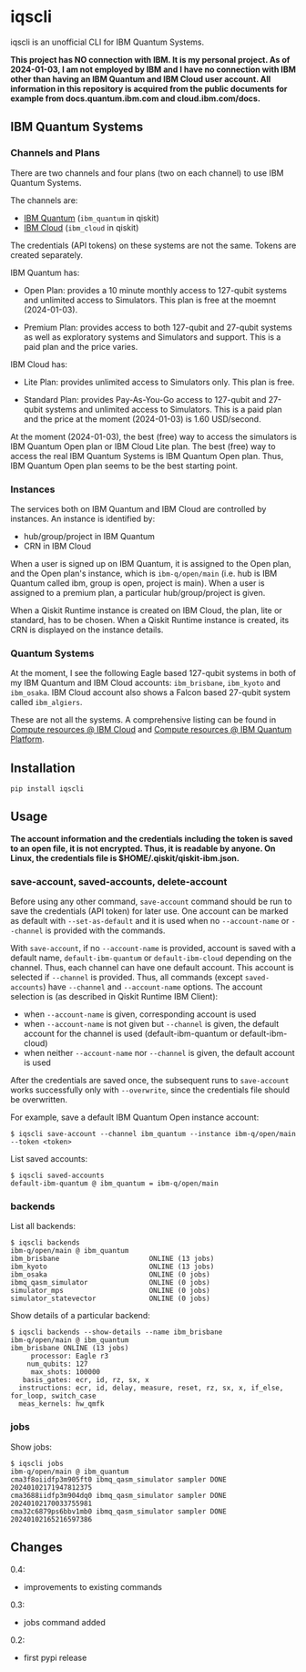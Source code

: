 # iqscli

iqscli is an unofficial CLI for IBM Quantum Systems.

**This project has NO connection with IBM. It is my personal project. As of 2024-01-03, I am not employed by IBM and I have no connection with IBM other than having an IBM Quantum and IBM Cloud user account. All information in this repository is acquired from the public documents for example from docs.quantum.ibm.com and cloud.ibm.com/docs.**

## IBM Quantum Systems

### Channels and Plans

There are two channels and four plans (two on each channel) to use IBM Quantum Systems. 

The channels are:

- [IBM Quantum](https://quantum.ibm.com) (`ibm_quantum` in qiskit)
- [IBM Cloud](https://cloud.ibm.com) (`ibm_cloud` in qiskit)

The credentials (API tokens) on these systems are not the same. Tokens are created separately. 

IBM Quantum has:

- Open Plan: provides a 10 minute monthly access to 127-qubit systems and unlimited access to Simulators. This plan is free at the moemnt (2024-01-03).

- Premium Plan: provides access to both 127-qubit and 27-qubit systems as well as exploratory systems and Simulators and support. This is a paid plan and the price varies.

IBM Cloud has:

- Lite Plan: provides unlimited access to Simulators only. This plan is free.

- Standard Plan: provides Pay-As-You-Go access to 127-qubit and 27-qubit systems and unlimited access to Simulators. This is a paid plan and the price at the moment (2024-01-03) is 1.60 USD/second.

At the moment (2024-01-03), the best (free) way to access the simulators is IBM Quantum Open plan or IBM Cloud Lite plan. The best (free) way to access the real IBM Quantum Systems is IBM Quantum Open plan. Thus, IBM Quantum Open plan seems to be the best starting point.

### Instances

The services both on IBM Quantum and IBM Cloud are controlled by instances. An instance is identified by:

- hub/group/project in IBM Quantum
- CRN in IBM Cloud

When a user is signed up on IBM Quantum, it is assigned to the Open plan, and the Open plan's instance, which is `ibm-q/open/main` (i.e. hub is IBM Quantum called ibm, group is open, project is main). When a user is assigned to a premium plan, a particular hub/group/project is given.

When a Qiskit Runtime instance is created on IBM Cloud, the plan, lite or standard, has to be chosen. When a Qiskit Runtime instance is created, its CRN is displayed on the instance details.

### Quantum Systems

At the moment, I see the following Eagle based 127-qubit systems in both of my IBM Quantum and IBM Cloud accounts: `ibm_brisbane`, `ibm_kyoto` and `ibm_osaka`. IBM Cloud account also shows a Falcon based 27-qubit system called `ibm_algiers`. 

These are not all the systems. A comprehensive listing can be found in [Compute resources @ IBM Cloud](https://cloud.ibm.com/quantum/resources/systems) and [Compute resources @ IBM Quantum Platform](https://quantum.ibm.com/services/resources?tab=systems).

## Installation

```
pip install iqscli
```

## Usage

**The account information and the credentials including the token is saved to an open file, it is not encrypted. Thus, it is readable by anyone. On Linux, the credentials file is $HOME/.qiskit/qiskit-ibm.json.**

### save-account, saved-accounts, delete-account

Before using any other command, `save-account` command should be run to save the credentials (API token) for later use. One account can be marked as default with `--set-as-default` and it is used when no `--account-name` or `--channel` is provided with the commands.

With `save-account`, if no `--account-name` is provided, account is saved with a default name, `default-ibm-quantum` or `default-ibm-cloud` depending on the channel. Thus, each channel can have one default account. This account is selected if `--channel` is provided. Thus, all commands (except `saved-accounts`) have `--channel` and `--account-name` options. The account selection is (as described in Qiskit Runtime IBM Client):

- when `--account-name` is given, corresponding account is used
- when `--account-name` is not given but `--channel` is given, the default account for the channel is used (default-ibm-quantum or default-ibm-cloud)
- when neither `--account-name` nor `--channel` is given, the default account is used

After the credentials are saved once, the subsequent runs to `save-account` works successfully only with `--overwrite`, since the credentials file should be overwritten.

For example, save a default IBM Quantum Open instance account:

```
$ iqscli save-account --channel ibm_quantum --instance ibm-q/open/main --token <token>
```

List saved accounts:

```
$ iqscli saved-accounts
default-ibm-quantum @ ibm_quantum = ibm-q/open/main
```

### backends

List all backends:

```
$ iqscli backends
ibm-q/open/main @ ibm_quantum
ibm_brisbane                      ONLINE (13 jobs)
ibm_kyoto                         ONLINE (13 jobs)
ibm_osaka                         ONLINE (0 jobs)
ibmq_qasm_simulator               ONLINE (0 jobs)
simulator_mps                     ONLINE (0 jobs)
simulator_statevector             ONLINE (0 jobs)
```

Show details of a particular backend:

```
$ iqscli backends --show-details --name ibm_brisbane
ibm-q/open/main @ ibm_quantum
ibm_brisbane ONLINE (13 jobs)
     processor: Eagle r3
    num_qubits: 127
     max_shots: 100000
   basis_gates: ecr, id, rz, sx, x
  instructions: ecr, id, delay, measure, reset, rz, sx, x, if_else, for_loop, switch_case
  meas_kernels: hw_qmfk
```

### jobs

Show jobs:

```
$ iqscli jobs
ibm-q/open/main @ ibm_quantum
cma3f8oiidfp3m905ft0 ibmq_qasm_simulator sampler DONE 20240102171947812375
cma3688iidfp3m904dq0 ibmq_qasm_simulator sampler DONE 20240102170033755981
cma32c6879ps6bbv1mb0 ibmq_qasm_simulator sampler DONE 20240102165216597386
```

## Changes

0.4:
- improvements to existing commands

0.3:
- jobs command added

0.2:
- first pypi release
